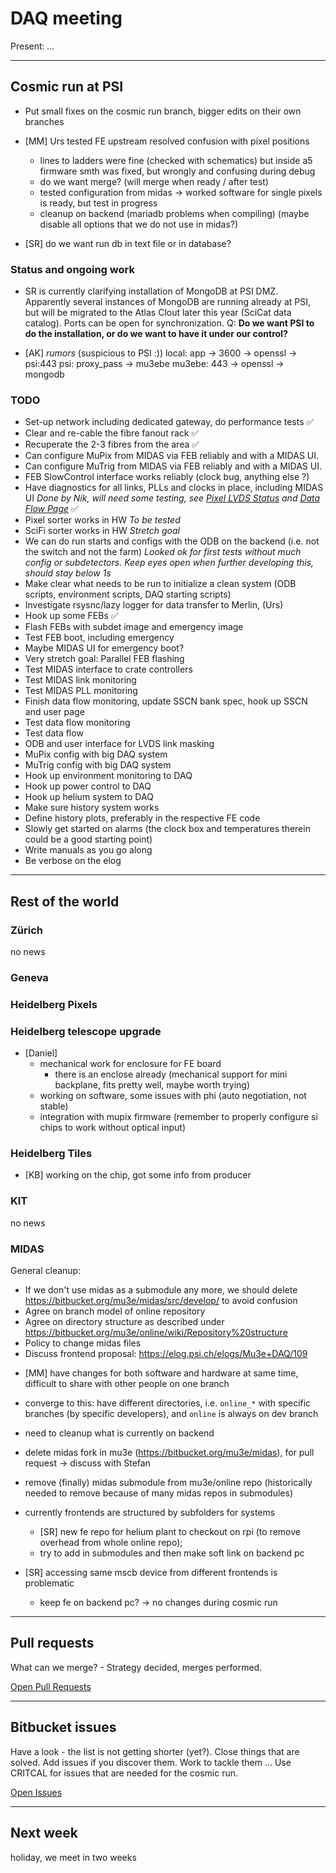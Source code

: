 # DAQ meeting

Present: *...*

___
## Cosmic run at PSI

* Put small fixes on the cosmic run branch, bigger edits on their own branches

* [MM]
  Urs tested FE upstream
  resolved confusion with pixel positions
  - lines to ladders were fine (checked with schematics)
    but inside a5 firmware smth was fixed, but wrongly and confusing during debug
  - do we want merge? (will merge when ready / after test)
  - tested configuration from midas -> worked
    software for single pixels is ready, but test in progress
  - cleanup on backend (mariadb problems when compiling)
    (maybe disable all options that we do not use in midas?)

* [SR] do we want run db in text file or in database?

### Status and ongoing work

* SR is currently clarifying installation of MongoDB at PSI DMZ.
  Apparently several instances of MongoDB are running already at PSI,
  but will be migrated to the Atlas Clout later this year (SciCat data catalog).
  Ports can be open for synchronization.
  Q: **Do we want PSI to do the installation, or do we want to have it under our control?**

* [AK] *rumors* (suspicious to PSI :))
    local: app -> 3600 -> openssl -> psi:443
    psi: proxy_pass -> mu3ebe
    mu3ebe: 443 -> openssl -> mongodb

### TODO

* Set-up network including dedicated gateway, do performance tests :white_check_mark:
* Clear and re-cable the fibre fanout rack :white_check_mark:
* Recuperate the 2-3 fibres from the area :white_check_mark:
* Can configure MuPix from MIDAS via FEB reliably and with a MIDAS UI.
* Can configure MuTrig from MIDAS via FEB reliably and with a MIDAS UI.
* FEB SlowControl interface works reliably (clock bug, anything else ?)
* Have diagnostics for all links, PLLs and clocks in place, including MIDAS UI *Done by Nik, will need some testing, see [Pixel LVDS Status](https://bitbucket.org/mu3e/online/wiki/UI/Pixel%20LVDS%20UI.md) and [Data Flow Page](https://bitbucket.org/mu3e/online/wiki/UI/Data%20Flow%20UI.md)* :white_check_mark:
* Pixel sorter works in HW *To be tested*
* SciFi sorter works in HW *Stretch goal*
* We can do run starts and configs with the ODB on the backend (i.e. not the switch and not the farm) *Looked ok for first tests without much config or subdetectors.  Keep eyes open when further developing this, should stay below 1s*
* Make clear what needs to be run to initialize a clean system (ODB scripts, environment scripts, DAQ starting scripts)
* Investigate rsysnc/lazy logger for data transfer to Merlin, (Urs)
* Hook up some FEBs  :white_check_mark:
* Flash FEBs with subdet image and emergency image
* Test FEB boot, including emergency
* Maybe MIDAS UI for emergency boot?
* Very stretch goal: Parallel FEB flashing
* Test MIDAS interface to crate controllers
* Test MIDAS link monitoring
* Test MIDAS PLL monitoring
* Finish data flow monitoring, update SSCN bank spec, hook up SSCN and user page
* Test data flow monitoring
* Test data flow
* ODB and user interface for LVDS link masking
* MuPix config with big DAQ system
* MuTrig config with big DAQ system
* Hook up environment monitoring to DAQ
* Hook up power control to DAQ
* Hook up helium system to DAQ
* Make sure history system works
* Define history plots, preferably in the respective FE code
* Slowly get started on alarms (the clock box and temperatures therein could be a good starting point)
* Write manuals as you go along
* Be verbose on the elog

___
## Rest of the world

### Zürich ###

no news

### Geneva ###

### Heidelberg Pixels ###

### Heidelberg telescope upgrade ###

- [Daniel]
  - mechanical work for enclosure for FE board
    - there is an enclose already
      (mechanical support for mini backplane, fits pretty well,
      maybe worth trying)
  - working on software, some issues with phi (auto negotiation, not stable)
  - integration with mupix firmware
    (remember to properly configure si chips to work without optical input)

### Heidelberg Tiles ###

- [KB]
  working on the chip,
  got some info from producer

### KIT ###

no news

### MIDAS ###

General cleanup:

* If we don't use midas as a submodule any more,
  we should delete https://bitbucket.org/mu3e/midas/src/develop/ to avoid confusion
* Agree on branch model of online repository
* Agree on directory structure as described under https://bitbucket.org/mu3e/online/wiki/Repository%20structure
* Policy to change midas files
* Discuss frontend proposal: https://elog.psi.ch/elogs/Mu3e+DAQ/109

- [MM]
  have changes for both software and hardware at same time,
  difficult to share with other people on one branch

- converge to this: have different directories,
  i.e. `online_*` with specific branches (by specific developers),
  and `online` is always on dev branch

- need to cleanup what is currently on backend

- delete midas fork in mu3e (<https://bitbucket.org/mu3e/midas>),
  for pull request -> discuss with Stefan

- remove (finally) midas submodule from mu3e/online repo
  (historically needed to remove because of many midas repos in submodules)

- currently frontends are structured by subfolders for systems
  - [SR] new fe repo for helium plant to checkout on rpi
    (to remove overhead from whole online repo);
  - try to add in submodules and then make soft link on backend pc

- [SR] accessing same mscb device from different frontends is problematic
  - keep fe on backend pc? -> no changes during cosmic run

___
## Pull requests

What can we merge? - Strategy decided, merges performed.

[Open Pull Requests](https://bitbucket.org/mu3e/online/pull-requests/?state=OPEN)

___
## Bitbucket issues

Have a look - the list is not getting shorter (yet?).
Close things that are solved.
Add issues if you discover them.
Work to tackle them ...
Use CRITCAL for issues that are needed for the cosmic run.

[Open Issues](https://bitbucket.org/mu3e/online/issues?status=new&status=open)

___
## Next week

holiday, we meet in two weeks
